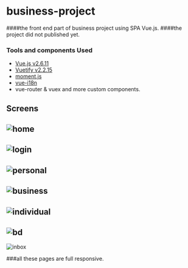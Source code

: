 # business-project
 ####the front end part of business project using SPA Vue.js.
 ####the project did not published yet.


### Tools and components Used
 - [Vue.js v2.6.11](https://vuejs.org/)
 - [Vuetify v2.2.15](https://vuetifyjs.com/en/)
 - [moment.js](https://momentjs.com/)
 - [vue-i18n](https://kazupon.github.io/vue-i18n/)
 - vue-router & vuex
 and more custom components.
 

## Screens
![home](./screens/home-page.png)
-
![login](./screens/login.png)
-
![personal](./screens/personal-page.png)
-
![business](./screens/business-page.png)
-
![individual](./screens/individual-page.png)
-
![bd](./screens/bd.png)
-
![inbox](./screens/inbox.png)

###all these pages are full responsive.
